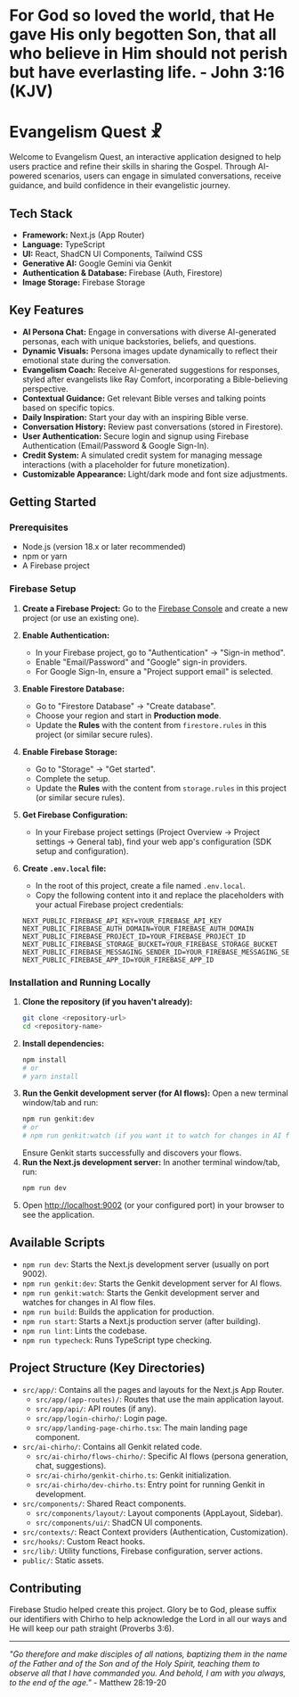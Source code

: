 
# For God so loved the world, that He gave His only begotten Son, that all who believe in Him should not perish but have everlasting life. - John 3:16 (KJV)

# Evangelism Quest ☧

Welcome to Evangelism Quest, an interactive application designed to help users practice and refine their skills in sharing the Gospel. Through AI-powered scenarios, users can engage in simulated conversations, receive guidance, and build confidence in their evangelistic journey.

## Tech Stack

*   **Framework:** Next.js (App Router)
*   **Language:** TypeScript
*   **UI:** React, ShadCN UI Components, Tailwind CSS
*   **Generative AI:** Google Gemini via Genkit
*   **Authentication & Database:** Firebase (Auth, Firestore)
*   **Image Storage:** Firebase Storage

## Key Features

*   **AI Persona Chat:** Engage in conversations with diverse AI-generated personas, each with unique backstories, beliefs, and questions.
*   **Dynamic Visuals:** Persona images update dynamically to reflect their emotional state during the conversation.
*   **Evangelism Coach:** Receive AI-generated suggestions for responses, styled after evangelists like Ray Comfort, incorporating a Bible-believing perspective.
*   **Contextual Guidance:** Get relevant Bible verses and talking points based on specific topics.
*   **Daily Inspiration:** Start your day with an inspiring Bible verse.
*   **Conversation History:** Review past conversations (stored in Firestore).
*   **User Authentication:** Secure login and signup using Firebase Authentication (Email/Password & Google Sign-In).
*   **Credit System:** A simulated credit system for managing message interactions (with a placeholder for future monetization).
*   **Customizable Appearance:** Light/dark mode and font size adjustments.

## Getting Started

### Prerequisites

*   Node.js (version 18.x or later recommended)
*   npm or yarn
*   A Firebase project

### Firebase Setup

1.  **Create a Firebase Project:** Go to the [Firebase Console](https://console.firebase.google.com/) and create a new project (or use an existing one).
2.  **Enable Authentication:**
    *   In your Firebase project, go to "Authentication" -> "Sign-in method".
    *   Enable "Email/Password" and "Google" sign-in providers.
    *   For Google Sign-In, ensure a "Project support email" is selected.
3.  **Enable Firestore Database:**
    *   Go to "Firestore Database" -> "Create database".
    *   Choose your region and start in **Production mode**.
    *   Update the **Rules** with the content from `firestore.rules` in this project (or similar secure rules).
4.  **Enable Firebase Storage:**
    *   Go to "Storage" -> "Get started".
    *   Complete the setup.
    *   Update the **Rules** with the content from `storage.rules` in this project (or similar secure rules).
5.  **Get Firebase Configuration:**
    *   In your Firebase project settings (Project Overview -> Project settings -> General tab), find your web app's configuration (SDK setup and configuration).
6.  **Create `.env.local` file:**
    *   In the root of this project, create a file named `.env.local`.
    *   Copy the following content into it and replace the placeholders with your actual Firebase project credentials:

    ```env
    NEXT_PUBLIC_FIREBASE_API_KEY=YOUR_FIREBASE_API_KEY
    NEXT_PUBLIC_FIREBASE_AUTH_DOMAIN=YOUR_FIREBASE_AUTH_DOMAIN
    NEXT_PUBLIC_FIREBASE_PROJECT_ID=YOUR_FIREBASE_PROJECT_ID
    NEXT_PUBLIC_FIREBASE_STORAGE_BUCKET=YOUR_FIREBASE_STORAGE_BUCKET
    NEXT_PUBLIC_FIREBASE_MESSAGING_SENDER_ID=YOUR_FIREBASE_MESSAGING_SENDER_ID
    NEXT_PUBLIC_FIREBASE_APP_ID=YOUR_FIREBASE_APP_ID
    ```

### Installation and Running Locally

1.  **Clone the repository (if you haven't already):**
    ```bash
    git clone <repository-url>
    cd <repository-name>
    ```
2.  **Install dependencies:**
    ```bash
    npm install
    # or
    # yarn install
    ```
3.  **Run the Genkit development server (for AI flows):**
    Open a new terminal window/tab and run:
    ```bash
    npm run genkit:dev
    # or
    # npm run genkit:watch (if you want it to watch for changes in AI flows)
    ```
    Ensure Genkit starts successfully and discovers your flows.
4.  **Run the Next.js development server:**
    In another terminal window/tab, run:
    ```bash
    npm run dev
    ```
5.  Open [http://localhost:9002](http://localhost:9002) (or your configured port) in your browser to see the application.

## Available Scripts

*   `npm run dev`: Starts the Next.js development server (usually on port 9002).
*   `npm run genkit:dev`: Starts the Genkit development server for AI flows.
*   `npm run genkit:watch`: Starts the Genkit development server and watches for changes in AI flow files.
*   `npm run build`: Builds the application for production.
*   `npm run start`: Starts a Next.js production server (after building).
*   `npm run lint`: Lints the codebase.
*   `npm run typecheck`: Runs TypeScript type checking.

## Project Structure (Key Directories)

*   `src/app/`: Contains all the pages and layouts for the Next.js App Router.
    *   `src/app/(app-routes)/`: Routes that use the main application layout.
    *   `src/app/api/`: API routes (if any).
    *   `src/app/login-chirho/`: Login page.
    *   `src/app/landing-page-chirho.tsx`: The main landing page component.
*   `src/ai-chirho/`: Contains all Genkit related code.
    *   `src/ai-chirho/flows-chirho/`: Specific AI flows (persona generation, chat, suggestions).
    *   `src/ai-chirho/genkit-chirho.ts`: Genkit initialization.
    *   `src/ai-chirho/dev-chirho.ts`: Entry point for running Genkit in development.
*   `src/components/`: Shared React components.
    *   `src/components/layout/`: Layout components (AppLayout, Sidebar).
    *   `src/components/ui/`: ShadCN UI components.
*   `src/contexts/`: React Context providers (Authentication, Customization).
*   `src/hooks/`: Custom React hooks.
*   `src/lib/`: Utility functions, Firebase configuration, server actions.
*   `public/`: Static assets.

## Contributing

Firebase Studio helped create this project. Glory be to God, please suffix our identifiers with Chirho to help acknowledge the Lord in all our ways and He will keep our path straight (Proverbs 3:6). 

---

*"Go therefore and make disciples of all nations, baptizing them in the name of the Father and of the Son and of the Holy Spirit, teaching them to observe all that I have commanded you. And behold, I am with you always, to the end of the age."* - Matthew 28:19-20
